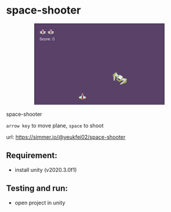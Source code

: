 # space-shooter

<p align="center">
  <img width="70%" height="70%" src="https://github.com/yeukfei02/space-shooter/blob/main/screenshot.png?raw=true" alt="">
</p>

space-shooter

`arrow key` to move plane, `space` to shoot

url: https://simmer.io/@yeukfei02/space-shooter

## Requirement:

- install unity (v2020.3.0f1)

## Testing and run:

- open project in unity

